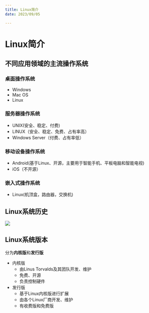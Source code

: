 ```yaml
---
title: Linux简介
date: 2023/09/05

---
```

# Linux简介

## 不同应用领域的主流操作系统

### 桌面操作系统

- Windows
- Mac OS
- Linux

### 服务器操作系统

- UNIX(安全、稳定、付费)
- LINUX（安全、稳定、免费、占有率高）
- Windows Server（付费、占有率低）

### 移动设备操作系统

- Android(基于Linux、开源，主要用于智能手机、平板电脑和智能电视)
- iOS（不开源）

### 嵌入式操作系统

- Linux(机顶盒，路由器，交换机)

## Linux系统历史

![](https://cdn.jsdelivr.net/gh/hongxiaCoder/Pictures@master/20230905112741.png)

## Linux系统版本

分为**内核版**和**发行版**

- 内核版
   - 由Linus Torvalds及其团队开发、维护
   - 免费、开源
   - 负责控制硬件
- 发行版
   - 基于Linux内核版进行扩展
   - 由各个Linux厂商开发、维护
   - 有收费版和免费版